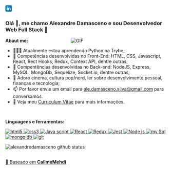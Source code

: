 <a href="https://www.linkedin.com/in/alexandredamasceno/" >
      <img src="https://raw.githubusercontent.com/edent/SuperTinyIcons/bed6907f8e4f5cb5bb21299b9070f4d7c51098c0/images/svg/linkedin.svg" width="4%" />
</a>
<!-- <a href="https://www.instagram.com/eu.alexandredamasceno/" >
      <img src="https://raw.githubusercontent.com/edent/SuperTinyIcons/bed6907f8e4f5cb5bb21299b9070f4d7c51098c0/images/svg/instagram.svg" width="4%"/>
</a> -->
<br>

### Olá 👋, me chamo Alexandre Damasceno e sou Desenvolvedor Web Full Stack 🚀

<img align="right" alt="GIF" width="300px" src="https://i.pinimg.com/originals/e4/26/70/e426702edf874b181aced1e2fa5c6cde.gif" />

**Abaut me:**

- 👨🏽‍💻 Atualmente estou aprendendo Python na Trybe;
- 💬 Competências desenvolvidas no Front-End: HTML, CSS, Javascript, React, Rect Hooks, Redux, Context API, dentre outras;
- 🌱 Compentências desenvolvidas no Back-end: NodeJS, Express, MySQL, MongoDb, Sequelize, Socket.io, dentre outras; 
- 🤔 Adoro cinema, cultura pop/nerd, ler sobre desenvolvimento pessoal, finanças e tecnologia;
- 📫 Por favor envie um email para ale.damasceno.silva@gmail.com para conversamos.
- 📝 Veja meu [Curriculum Vitae](https://resume.io/r/JaCOqtnew) para mais informações.
<!-- - 💼 I’m pursuing a Bachelor's degree in Software Engineering; -->

<div style="display: inline_block"><br>
  <p><strong>Linguagens e ferramentas: </strong></p>
  <a target="_blank" href="https://www.w3schools.com/tags/default.asp" rel="nofollow">
    <img alt="html5" width="38px" src="https://cdn.jsdelivr.net/gh/devicons/devicon/icons/html5/html5-plain.svg" />
  </a>
  <a target="_blank" href="https://www.w3schools.com/cssref/default.asp" rel="nofollow">
    <img alt="css3" width="38px" src="https://cdn.jsdelivr.net/gh/devicons/devicon/icons/css3/css3-plain.svg" />
  </a>
  <a target="_blank" href="https://www.w3schools.com/jsref/default.asp" rel="nofollow">
    <img alt="Java script" width="38px" src="https://cdn.jsdelivr.net/gh/devicons/devicon/icons/javascript/javascript-plain.svg" />
  </a>
  <a target="_blank" href="https://pt-br.reactjs.org/docs/getting-started.html" rel="nofollow">
    <img alt="React" width="38px" src="https://cdn.jsdelivr.net/gh/devicons/devicon/icons/react/react-original.svg" />
  </a>
  <a target="_blank" href="https://redux.js.org/introduction/getting-started" rel="nofollow">
    <img alt="Redux" width="38px" src="https://cdn.jsdelivr.net/gh/devicons/devicon/icons/redux/redux-original.svg" />
  </a>
  <a target="_blank" href="https://jestjs.io/pt-BR/docs/getting-started" rel="nofollow">
    <img alt="Jest" width="38px" src="https://cdn.jsdelivr.net/gh/devicons/devicon/icons/jest/jest-plain.svg" />
  </a>
  <a target="_blank" href="https://nodejs.org/pt-br/docs/" rel="nofollow">
    <img alt="Node js" width="38px" src="https://cdn.jsdelivr.net/gh/devicons/devicon/icons/nodejs/nodejs-plain.svg" />
  </a>
  <a target="_blank" href="https://dev.mysql.com/doc/" rel="nofollow">
    <img alt="my Sql" width="38px" src="https://cdn.jsdelivr.net/gh/devicons/devicon/icons/mysql/mysql-plain.svg" />
  </a>
  <a target="_blank" href="https://docs.mongodb.com/" rel="nofollow">
    <img alt="mongo db" width="38px" src="https://cdn.jsdelivr.net/gh/devicons/devicon/icons/mongodb/mongodb-plain.svg" />
  </a>
  <a target="_blank" href="https://git-scm.com/doc" rel="nofollow">
    <img alt="git" width="38px" src="https://cdn.jsdelivr.net/gh/devicons/devicon/icons/git/git-plain.svg" />
  </a>
</div>

![alexandredamasceno github status](https://github-readme-stats.vercel.app/api?username=alexandredamasceno&show_icons=true&hide_border=true)
<div>
  <a href="https://github.com/alexandredamasceno">
    
<!--   <img height="180em" src="https://github-readme-stats.vercel.app/api?username=alexandredamasceno&show_icons=true&theme=onedark&include_all_commits=true&count_private=true"/> -->
<!--   <img height="180em" width="400em" src="https://github-readme-stats.vercel.app/api/top-langs/?username=alexandredamasceno&layout=compact&langs_count=7&theme=highcontrast"/> -->
</div>
  
 ##
 
<!-- <h4> <strong>Certificates</strong></h4>
<div>
  <a target="_blank" href="https://drive.google.com/file/d/158AQJW8QAI1p0RcctnKXiA6IPCMK_kmO/view?usp=sharing">
    Certificado - Fundamentos de Desenvolvimento Web | Trybe
  </a>
  
  <br>
  
  <a target="_blank" href="https://drive.google.com/file/d/1M7zVOtDts52TIoYMLgrO0hHKQGJE3vsQ/view?usp=sharing">
    Certificado - Front-End | Trybe
  </a>
  

  <br>
  
  <a target="_blank" href="">
    Certificado - Back-End | Trybe - Loading...
  </a> 

  
</div> -->

<p>🥇 Baseado em <strong><a href='https://github.com/CallmeMehdi/'>CallmeMehdi</a></strong></p>
